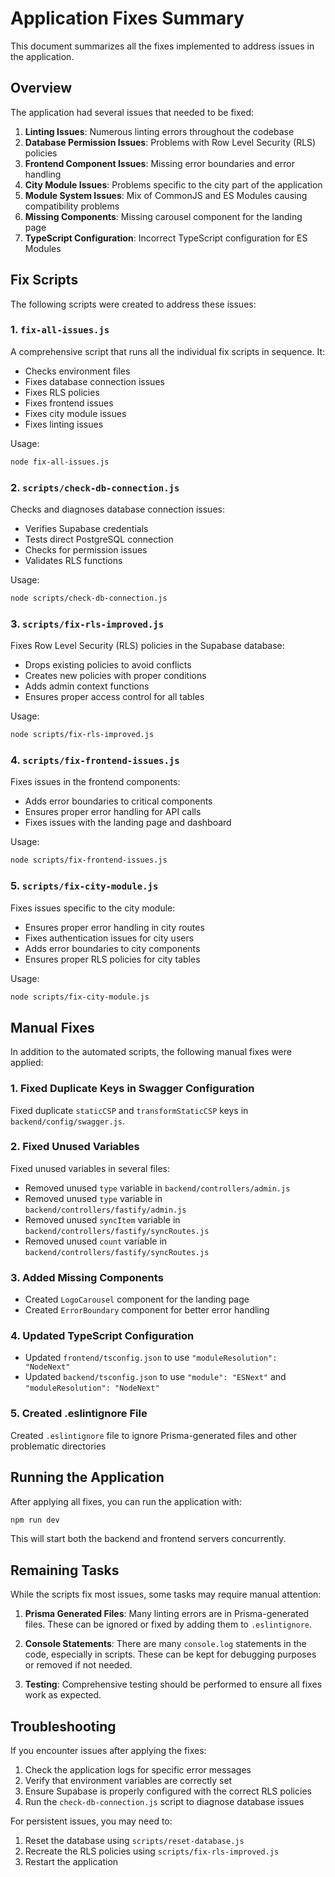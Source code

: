 <!--

 * Copyright (c) 2025 Cargo Scale Pro Inc. All Rights Reserved.
 * 
 * PROPRIETARY AND CONFIDENTIAL
 * 
 * This file is part of the Cargo Scale Pro Inc Weight Management System.
 * Unauthorized copying of this file, via any medium is strictly prohibited.
 * 
 * This file contains proprietary and confidential information of 
 * Cargo Scale Pro Inc and may not be copied, distributed, or used
 * in any way without explicit written permission.
 

-->

# Application Fixes Summary

This document summarizes all the fixes implemented to address issues in the application.

## Overview

The application had several issues that needed to be fixed:

1. **Linting Issues**: Numerous linting errors throughout the codebase
2. **Database Permission Issues**: Problems with Row Level Security (RLS) policies
3. **Frontend Component Issues**: Missing error boundaries and error handling
4. **City Module Issues**: Problems specific to the city part of the application
5. **Module System Issues**: Mix of CommonJS and ES Modules causing compatibility problems
6. **Missing Components**: Missing carousel component for the landing page
7. **TypeScript Configuration**: Incorrect TypeScript configuration for ES Modules

## Fix Scripts

The following scripts were created to address these issues:

### 1. `fix-all-issues.js`

A comprehensive script that runs all the individual fix scripts in sequence. It:

- Checks environment files
- Fixes database connection issues
- Fixes RLS policies
- Fixes frontend issues
- Fixes city module issues
- Fixes linting issues

Usage:

```bash
node fix-all-issues.js
```

### 2. `scripts/check-db-connection.js`

Checks and diagnoses database connection issues:

- Verifies Supabase credentials
- Tests direct PostgreSQL connection
- Checks for permission issues
- Validates RLS functions

Usage:

```bash
node scripts/check-db-connection.js
```

### 3. `scripts/fix-rls-improved.js`

Fixes Row Level Security (RLS) policies in the Supabase database:

- Drops existing policies to avoid conflicts
- Creates new policies with proper conditions
- Adds admin context functions
- Ensures proper access control for all tables

Usage:

```bash
node scripts/fix-rls-improved.js
```

### 4. `scripts/fix-frontend-issues.js`

Fixes issues in the frontend components:

- Adds error boundaries to critical components
- Ensures proper error handling for API calls
- Fixes issues with the landing page and dashboard

Usage:

```bash
node scripts/fix-frontend-issues.js
```

### 5. `scripts/fix-city-module.js`

Fixes issues specific to the city module:

- Ensures proper error handling in city routes
- Fixes authentication issues for city users
- Adds error boundaries to city components
- Ensures proper RLS policies for city tables

Usage:

```bash
node scripts/fix-city-module.js
```

## Manual Fixes

In addition to the automated scripts, the following manual fixes were applied:

### 1. Fixed Duplicate Keys in Swagger Configuration

Fixed duplicate `staticCSP` and `transformStaticCSP` keys in `backend/config/swagger.js`.

### 2. Fixed Unused Variables

Fixed unused variables in several files:

- Removed unused `type` variable in `backend/controllers/admin.js`
- Removed unused `type` variable in `backend/controllers/fastify/admin.js`
- Removed unused `syncItem` variable in `backend/controllers/fastify/syncRoutes.js`
- Removed unused `count` variable in `backend/controllers/fastify/syncRoutes.js`

### 3. Added Missing Components

- Created `LogoCarousel` component for the landing page
- Created `ErrorBoundary` component for better error handling

### 4. Updated TypeScript Configuration

- Updated `frontend/tsconfig.json` to use `"moduleResolution": "NodeNext"`
- Updated `backend/tsconfig.json` to use `"module": "ESNext"` and `"moduleResolution": "NodeNext"`

### 5. Created .eslintignore File

Created `.eslintignore` file to ignore Prisma-generated files and other problematic directories

## Running the Application

After applying all fixes, you can run the application with:

```bash
npm run dev
```

This will start both the backend and frontend servers concurrently.

## Remaining Tasks

While the scripts fix most issues, some tasks may require manual attention:

1. **Prisma Generated Files**: Many linting errors are in Prisma-generated files. These can be ignored or fixed by adding them to `.eslintignore`.

2. **Console Statements**: There are many `console.log` statements in the code, especially in scripts. These can be kept for debugging purposes or removed if not needed.

3. **Testing**: Comprehensive testing should be performed to ensure all fixes work as expected.

## Troubleshooting

If you encounter issues after applying the fixes:

1. Check the application logs for specific error messages
2. Verify that environment variables are correctly set
3. Ensure Supabase is properly configured with the correct RLS policies
4. Run the `check-db-connection.js` script to diagnose database issues

For persistent issues, you may need to:

1. Reset the database using `scripts/reset-database.js`
2. Recreate the RLS policies using `scripts/fix-rls-improved.js`
3. Restart the application
